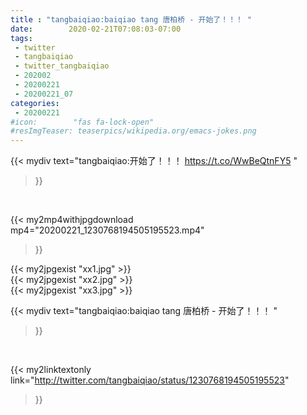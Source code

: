 ```yaml
---
title : "tangbaiqiao:baiqiao tang 唐柏桥 - 开始了！！！ "
date:        2020-02-21T07:08:03-07:00
tags:
 - twitter
 - tangbaiqiao
 - twitter_tangbaiqiao
 - 202002
 - 20200221
 - 20200221_07
categories:
 - 20200221
#icon:        "fas fa-lock-open"
#resImgTeaser: teaserpics/wikipedia.org/emacs-jokes.png
---
```


{{< mydiv text="tangbaiqiao:开始了！！！  https://t.co/WwBeQtnFY5 "
>}}
<br>


{{< my2mp4withjpgdownload mp4="20200221_1230768194505195523.mp4"
>}}

{{< my2jpgexist "xx1.jpg" >}}<br>
{{< my2jpgexist "xx2.jpg" >}}<br>
{{< my2jpgexist "xx3.jpg" >}}<br>



{{< mydiv text="tangbaiqiao:baiqiao tang 唐柏桥 - 开始了！！！ "
>}}
<br>

{{< my2linktextonly link="http://twitter.com/tangbaiqiao/status/1230768194505195523"
>}}


<br>

